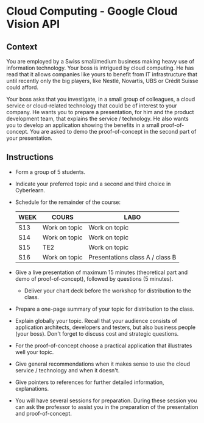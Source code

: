 # Cloud Computing - Google Cloud Vision API

## Context

You are employed by a Swiss small/medium business making heavy use of information technology. Your boss is intrigued by cloud computing. He has read that it allows companies like yours to benefit from IT infrastructure that until recently only the big players, like Nestlé, Novartis, UBS or Crédit Suisse could afford.

Your boss asks that you investigate, in a small group of colleagues, a cloud service or cloud-related technology that could be of interest to your company. He wants you to prepare a presentation, for him and the product development team, that explains the service / technology. He also wants you to develop an application showing the benefits in a small proof-of-concept. You are asked to demo the proof-of-concept in the second part of your presentation.

## Instructions

- Form a group of 5 students.

- Indicate your preferred topic and a second and third choice in Cyberlearn.

- Schedule for the remainder of the course:

  | WEEK | COURS         | LABO                            |
  | ---- | ------------- | ------------------------------- |
  | S13  | Work on topic | Work on topic                   |
  | S14  | Work on topic | Work on topic                   |
  | S15  | TE2           | Work on topic                   |
  | S16  | Work on topic | Presentations class A / class B |

- Give a live presentation of maximum 15 minutes (theoretical part and demo of proof-of-concept), followed by questions (5 minutes).

  - Deliver your chart deck before the workshop for distribution to the class.

- Prepare a one-page summary of your topic for distribution to the class.

- Explain globally your topic. Recall that your audience consists of application architects, developers and testers, but also business people (your boss). Don't forget to discuss cost and strategic questions.

- For the proof-of-concept choose a practical application that illustrates well your topic.

- Give general recommendations when it makes sense to use the cloud service / technology and when it doesn't.

- Give pointers to references for further detailed information, explanations.

- You will have several sessions for preparation. During these session you can ask the professor to assist you in the preparation of the presentation and proof-of-concept.

